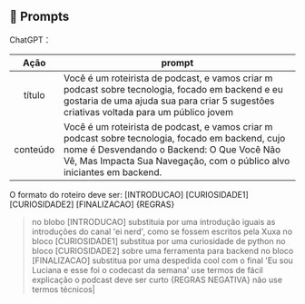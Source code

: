 ## 🧠 Prompts


ChatGPT：

|   Ação   | prompt                                                                                                                                                                                                                                                                         |
| :------: | ------------------------------------------------------------------------------------------------------------------------------------------------------------------------------------------------------------------------------------------------------------------------------ |
|  título  | Você é um roteirista de podcast, e vamos criar m podcast sobre tecnologia, focado em backend e eu gostaria de uma ajuda sua para criar 5 sugestões criativas voltada para um público jovem                                                                                     |
| conteúdo | Você é um roteirista de podcast, e vamos criar m podcast sobre tecnologia, focado em backend, cujo nome é Desvendando o Backend: O Que Você Não Vê, Mas Impacta Sua Navegação, com o público alvo iniciantes em backend.
O formato do roteiro deve ser:
[INTRODUCAO]
[CURIOSIDADE1]
[CURIOSIDADE2]
[FINALIZACAO]
{REGRAS}
> no blobo [INTRODUCAO] substituia por uma introdução iguais as introduções do canal 'ei nerd', como se fossem escritos pela Xuxa 
> no bloco [CURIOSIDADE1] substitua por uma curiosidade de python
> no bloco [CURIOSIDADE2] sobre uma ferramenta para backend
> no bloco [FINALIZACAO] substitua por uma despedida cool com o final 'Eu sou Luciana e esse foi o codecast da semana'
> use termos de fácil explicação
> o podcast deve ser curto
{REGRAS NEGATIVA}
> não use termos técnicos|

